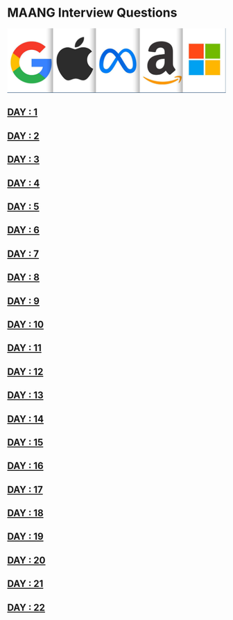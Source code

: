 # MAANG Interview Questions

![MAANG](./images/maang.png)

## [DAY : 1](./DAY%20:%201/readme.md)

## [DAY : 2](./DAY%20:%202/readme.md)

## [DAY : 3](./DAY%20:%203/readme.md)

## [DAY : 4](./DAY%20:%204/readme.md)

## [DAY : 5](./DAY%20:%205/readme.md)

## [DAY : 6](./DAY%20:%206/readme.md)

## [DAY : 7](./DAY%20:%207/readme.md)

## [DAY : 8](./DAY%20:%208/readme.md)

## [DAY : 9](./DAY%20:%209/readme.md)

## [DAY : 10](./DAY%20:%2010/readme.md)

## [DAY : 11](./DAY%20:%2011/readme.md)

## [DAY : 12](./DAY%20:%2012/readme.md)

## [DAY : 13](./DAY%20:%2013/readme.md)

## [DAY : 14](./DAY%20:%2014/readme.md)

## [DAY : 15](./DAY%20:%2015/readme.md)

## [DAY : 16](./DAY%20:%2016/readme.md)

## [DAY : 17](./DAY%20:%2017/readme.md)

## [DAY : 18](./DAY%20:%2018/readme.md)

## [DAY : 19](./DAY%20:%2019/readme.md)

## [DAY : 20](./DAY%20:%2020/readme.md)

## [DAY : 21](./DAY%20:%2021/readme.md)

## [DAY : 22](./DAY%20:%2022/readme.md)
